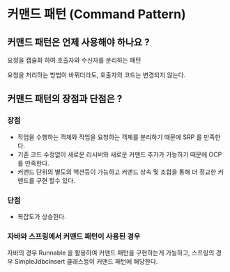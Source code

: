 # 커맨드 패턴 (Command Pattern)
## 커맨드 패턴은 언제 사용해야 하나요 ?
요청을 캡슐화 하여 호출자와 수신자를 분리하는 패턴 <br>

요청을 처리하는 방법이 바뀌더라도, 호출자의 코드는 변경되지 않는다.

## 커맨드 패턴의 장점과 단점은 ?
### 장점
- 작업을 수행하는 객체와 작업을 요청하는 객체를 분리하기 때문에 SRP 를 만족한다.
- 기존 코드 수정없이 새로운 리시버와 새로운 커맨드 추가가 가능하기 때문에 OCP 를 만족한다.
- 커맨드 단위의 별도의 액션등이 가능하고 커맨드 상속 및 조합을 통해 더 정교한 커맨드를 구현 할수 있다.
### 단점
- 복잡도가 상승한다.

### 자바와 스프링에서 커맨드 패턴이 사용된 경우
자바의 경우 Runnable 을 활용하여 커맨드 패턴을 구현하는게 가능하고, 스프링의 경우 SimpleJdbcInsert 클래스등이 커맨드 패턴에 해당한다.
